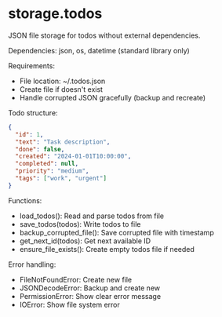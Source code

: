 # storage.todos

JSON file storage for todos without external dependencies.

Dependencies: json, os, datetime (standard library only)

Requirements:
- File location: ~/.todos.json
- Create file if doesn't exist
- Handle corrupted JSON gracefully (backup and recreate)

Todo structure:
```json
{
  "id": 1,
  "text": "Task description",
  "done": false,
  "created": "2024-01-01T10:00:00",
  "completed": null,
  "priority": "medium",
  "tags": ["work", "urgent"]
}
```

Functions:
- load_todos(): Read and parse todos from file
- save_todos(todos): Write todos to file
- backup_corrupted_file(): Save corrupted file with timestamp
- get_next_id(todos): Get next available ID
- ensure_file_exists(): Create empty todos file if needed

Error handling:
- FileNotFoundError: Create new file
- JSONDecodeError: Backup and create new
- PermissionError: Show clear error message
- IOError: Show file system error